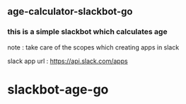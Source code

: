 ## age-calculator-slackbot-go

### this is a simple slackbot which calculates age

note : take care of the scopes which creating apps in slack

slack app url : https://api.slack.com/apps
# slackbot-age-go
